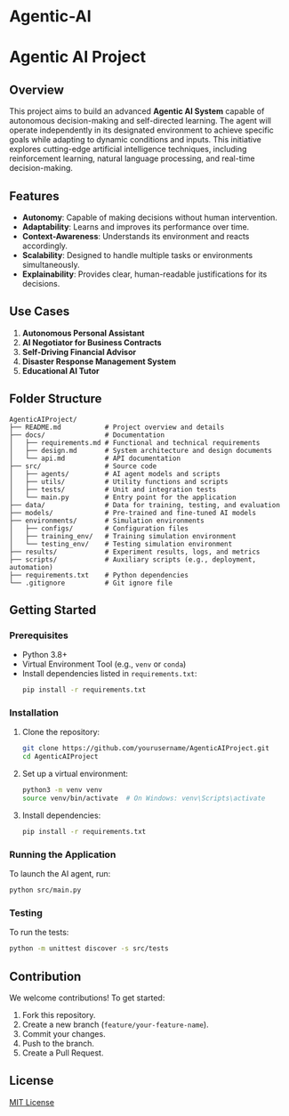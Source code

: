 # Agentic-AI
# Agentic AI Project

## Overview
This project aims to build an advanced **Agentic AI System** capable of autonomous decision-making and self-directed learning. The agent will operate independently in its designated environment to achieve specific goals while adapting to dynamic conditions and inputs. This initiative explores cutting-edge artificial intelligence techniques, including reinforcement learning, natural language processing, and real-time decision-making.

## Features
- **Autonomy**: Capable of making decisions without human intervention.
- **Adaptability**: Learns and improves its performance over time.
- **Context-Awareness**: Understands its environment and reacts accordingly.
- **Scalability**: Designed to handle multiple tasks or environments simultaneously.
- **Explainability**: Provides clear, human-readable justifications for its decisions.

## Use Cases
1. **Autonomous Personal Assistant**
2. **AI Negotiator for Business Contracts**
3. **Self-Driving Financial Advisor**
4. **Disaster Response Management System**
5. **Educational AI Tutor**

## Folder Structure
```
AgenticAIProject/
├── README.md           # Project overview and details
├── docs/               # Documentation
│   ├── requirements.md # Functional and technical requirements
│   ├── design.md       # System architecture and design documents
│   └── api.md          # API documentation
├── src/                # Source code
│   ├── agents/         # AI agent models and scripts
│   ├── utils/          # Utility functions and scripts
│   ├── tests/          # Unit and integration tests
│   └── main.py         # Entry point for the application
├── data/               # Data for training, testing, and evaluation
├── models/             # Pre-trained and fine-tuned AI models
├── environments/       # Simulation environments
│   ├── configs/        # Configuration files
│   ├── training_env/   # Training simulation environment
│   └── testing_env/    # Testing simulation environment
├── results/            # Experiment results, logs, and metrics
├── scripts/            # Auxiliary scripts (e.g., deployment, automation)
├── requirements.txt    # Python dependencies
└── .gitignore          # Git ignore file
```

## Getting Started

### Prerequisites
- Python 3.8+
- Virtual Environment Tool (e.g., `venv` or `conda`)
- Install dependencies listed in `requirements.txt`:
  ```bash
  pip install -r requirements.txt
  ```

### Installation
1. Clone the repository:
   ```bash
   git clone https://github.com/yourusername/AgenticAIProject.git
   cd AgenticAIProject
   ```
2. Set up a virtual environment:
   ```bash
   python3 -m venv venv
   source venv/bin/activate  # On Windows: venv\Scripts\activate
   ```
3. Install dependencies:
   ```bash
   pip install -r requirements.txt
   ```

### Running the Application
To launch the AI agent, run:
```bash
python src/main.py
```

### Testing
To run the tests:
```bash
python -m unittest discover -s src/tests
```

## Contribution
We welcome contributions! To get started:
1. Fork this repository.
2. Create a new branch (`feature/your-feature-name`).
3. Commit your changes.
4. Push to the branch.
5. Create a Pull Request.

## License
[MIT License](LICENSE)
